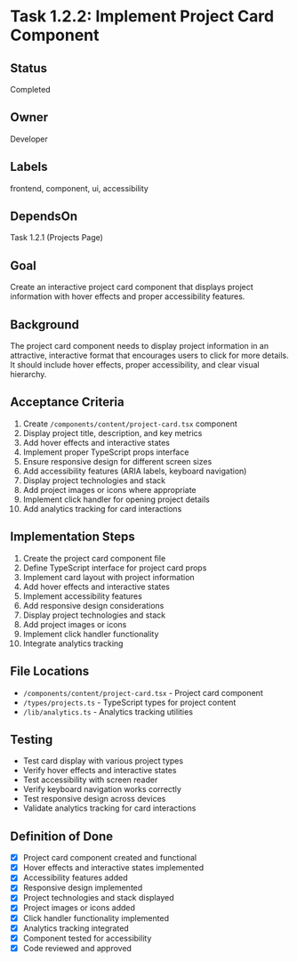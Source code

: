 # Task 1.2.2: Implement Project Card Component

## Status
Completed

## Owner
Developer

## Labels
frontend, component, ui, accessibility

## DependsOn
Task 1.2.1 (Projects Page)

## Goal
Create an interactive project card component that displays project information with hover effects and proper accessibility features.

## Background
The project card component needs to display project information in an attractive, interactive format that encourages users to click for more details. It should include hover effects, proper accessibility, and clear visual hierarchy.

## Acceptance Criteria
1. Create `/components/content/project-card.tsx` component
2. Display project title, description, and key metrics
3. Add hover effects and interactive states
4. Implement proper TypeScript props interface
5. Ensure responsive design for different screen sizes
6. Add accessibility features (ARIA labels, keyboard navigation)
7. Display project technologies and stack
8. Add project images or icons where appropriate
9. Implement click handler for opening project details
10. Add analytics tracking for card interactions

## Implementation Steps
1. Create the project card component file
2. Define TypeScript interface for project card props
3. Implement card layout with project information
4. Add hover effects and interactive states
5. Implement accessibility features
6. Add responsive design considerations
7. Display project technologies and stack
8. Add project images or icons
9. Implement click handler functionality
10. Integrate analytics tracking

## File Locations
- `/components/content/project-card.tsx` - Project card component
- `/types/projects.ts` - TypeScript types for project content
- `/lib/analytics.ts` - Analytics tracking utilities

## Testing
- Test card display with various project types
- Verify hover effects and interactive states
- Test accessibility with screen reader
- Verify keyboard navigation works correctly
- Test responsive design across devices
- Validate analytics tracking for card interactions

## Definition of Done
- [x] Project card component created and functional
- [x] Hover effects and interactive states implemented
- [x] Accessibility features added
- [x] Responsive design implemented
- [x] Project technologies and stack displayed
- [x] Project images or icons added
- [x] Click handler functionality implemented
- [x] Analytics tracking integrated
- [x] Component tested for accessibility
- [x] Code reviewed and approved 